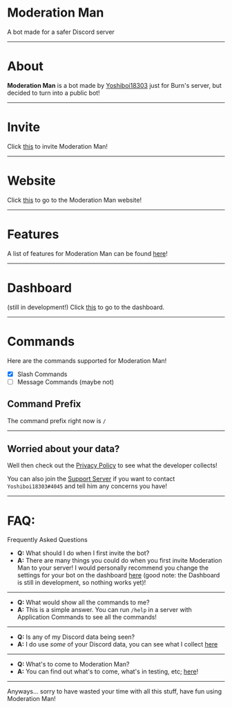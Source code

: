# Moderation Man

A bot made for a safer Discord server

---

# About

**Moderation Man** is a bot made by [Yoshiboi18303](https://discord.com/users/697414293712273408) just for Burn's server, but decided to turn into a public bot!

---

# Invite

Click [this](https://discord.com/api/oauth2/authorize?client_id=891070722074611742&permissions=8&scope=bot%20applications.commands) to invite Moderation Man!

---

# Website

Click [this](https://moderation-man.ml) to go to the Moderation Man website!

---

# Features

A list of features for Moderation Man can be found [here](https://moderation-man.ml/features)!

---

# Dashboard

(still in development!) Click [this](https://moderation-man.ml/servers) to go to the dashboard.

---

# Commands

Here are the commands supported for Moderation Man!

- [x] Slash Commands
- [ ] Message Commands (maybe not)

## Command Prefix

The command prefix right now is `/`

---

## Worried about your data?

Well then check out the [Privacy Policy](https://moderation-man.ml/privacy) to see what the developer collects!

You can also join the [Support Server](https://discord.gg/nv4pyCXBnr) if you want to contact `Yoshiboi18303#4045` and tell him any concerns you have!

---

# FAQ:

Frequently Asked Questions

- **Q:** What should I do when I first invite the bot?
- **A:** There are many things you could do when you first invite Moderation Man to your server! I would personally recommend you change the settings for your bot on the dashboard [here](https://moderation-man.ml/servers) (good note: the Dashboard is still in development, so nothing works yet)!

---

- **Q:** What would show all the commands to me?
- **A:** This is a simple answer. You can run `/help` in a server with Application Commands to see all the commands!

---

- **Q:** Is any of my Discord data being seen?
- **A:** I do use _some_ of your Discord data, you can see what I collect [here](https://moderation-man.ml/privacy)

---

- **Q:** What's to come to Moderation Man?
- **A:** You can find out what's to come, what's in testing, etc; [here](https://trello.com/b/5hajv63X/moderation-man-plans)!

---

Anyways... sorry to have wasted your time with all this stuff, have fun using Moderation Man!
